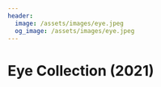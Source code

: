 ```yaml
---
header:
  image: /assets/images/eye.jpeg
  og_image: /assets/images/eye.jpeg
---
```


# Eye Collection (2021)
